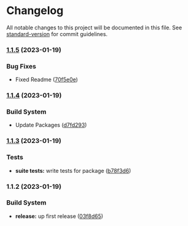 # Changelog

All notable changes to this project will be documented in this file. See [standard-version](https://github.com/conventional-changelog/standard-version) for commit guidelines.

### [1.1.5](https://github.com/Lack-Zillions-Over/crypto/compare/v1.1.4...v1.1.5) (2023-01-19)


### Bug Fixes

* Fixed Readme ([70f5e0e](https://github.com/Lack-Zillions-Over/crypto/commit/70f5e0e27a820d5224cbe41cde2f112c395d37ac))

### [1.1.4](https://github.com/Lack-Zillions-Over/crypto/compare/v1.1.3...v1.1.4) (2023-01-19)


### Build System

* Update Packages ([d7fd293](https://github.com/Lack-Zillions-Over/crypto/commit/d7fd293f80adfad9f83161018f7c4938c26dc91b))

### [1.1.3](https://github.com/Lack-Zillions-Over/crypto/compare/v1.1.2...v1.1.3) (2023-01-19)


### Tests

* **suite tests:** write tests for package ([b78f3d6](https://github.com/Lack-Zillions-Over/crypto/commit/b78f3d6958661af4d7f68f5fcf8b2aaafaa06224))

### 1.1.2 (2023-01-19)


### Build System

* **release:** up first release ([03f8d65](https://github.com/Lack-Zillions-Over/crypto/commit/03f8d65e420d7d04c6baa63622b9a891e2144650))
